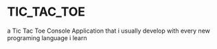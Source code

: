 # TIC_TAC_TOE
a Tic Tac Toe Console Application that i usually develop with every new programing language i learn
